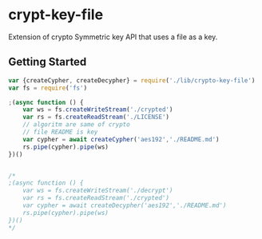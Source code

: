# crypt-key-file
Extension of crypto Symmetric key API that uses a file as a key.

## Getting Started
```js
var {createCypher, createDecypher} = require('./lib/crypto-key-file')
var fs = require('fs')

;(async function () {
    var ws = fs.createWriteStream('./crypted')
    var rs = fs.createReadStream('./LICENSE')
    // algoritm are same of crypto
    // file README is key 
    var cypher = await createCypher('aes192','./README.md')
    rs.pipe(cypher).pipe(ws)
})()


/*
;(async function () {
    var ws = fs.createWriteStream('./decrypt')
    var rs = fs.createReadStream('./crypted')
    var cypher = await createDecypher('aes192','./README.md')
    rs.pipe(cypher).pipe(ws)
})()
*/
```